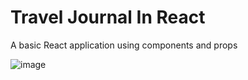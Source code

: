 # Travel Journal In React

A basic React application using components and props

![image](https://github.com/hennasingh/TravelJournal/assets/22836317/08f6aab7-a953-41df-8ef1-5f9231bcfbac)

